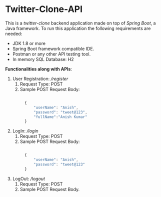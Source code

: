 # Twitter-Clone-API

This is a _twitter-clone_ backend application made on top of _Spring Boot_, a Java framework.
To run this application the following requirements are needed:
   * JDK 1.8 or more
   * Spring Boot framework compatible IDE.
   * Postman or any other API testing tool.
   * In memory SQL Database: H2
  
 **Functionalities along with APIs**:
  1. User Registration: _/register_
        1. Request Type: POST
        2. Sample POST Request Body:
            ```js
            
              {
                  "userName": "Anish",
                  "password": "tweet@123",
                  "fullName":"Anish Kumar"
              }
            ```
   2. LogIn: _/login_
        1. Request Type: POST
        2. Sample POST Request Body:
            ```js
            
              {
                  "userName": "Anish",
                  "password": "tweet@123"
              }
            ```
   3. LogOut: _/logout_
        1. Request Type: POST
        2. Sample POST Request Body.
